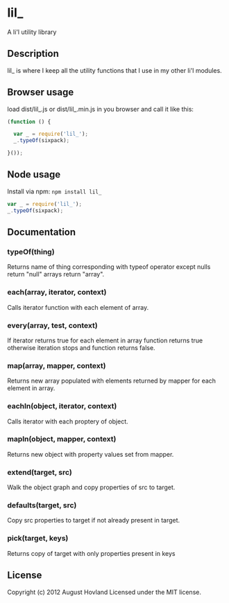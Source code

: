 # lil_

A li'l utility library

## Description

lil_ is where I keep all the utility functions that I use in my other li'l modules.

## Browser usage

load dist/lil_.js or dist/lil_.min.js in you browser and call it like this:

```javascript
(function () {

  var _ = require('lil_');
  _.typeOf(sixpack);

}());
```

## Node usage

Install via npm: `npm install lil_`

```javascript
var _ = require('lil_');
_.typeOf(sixpack); 
```

## Documentation

### typeOf(thing)

Returns name of thing corresponding with typeof operator except nulls return "null" arrays return "array".

### each(array, iterator, context)

Calls iterator function with each element of array.

### every(array, test, context)

If iterator returns true for each element in array function returns true otherwise iteration stops and function returns false.

### map(array, mapper, context)

Returns new array populated with elements returned by mapper for each element in array.

### eachIn(object, iterator, context)

Calls iterator with each proptery of object.

### mapIn(object, mapper, context)

Returns new object with property values set from mapper.

### extend(target, src)

Walk the object graph and copy properties of src to target.

### defaults(target, src)

Copy src properties to target if not already present in target.

### pick(target, keys)

Returns copy of target with only properties present in keys

## License
Copyright (c) 2012 August Hovland
Licensed under the MIT license.
